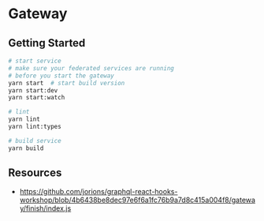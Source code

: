 # Gateway

## Getting Started

```bash
# start service
# make sure your federated services are running
# before you start the gateway
yarn start  # start build version
yarn start:dev
yarn start:watch

# lint
yarn lint
yarn lint:types

# build service
yarn build
```

## Resources

- https://github.com/jorions/graphql-react-hooks-workshop/blob/4b6438be8dec97e6f6a1fc76b9a7d8c415a004f8/gateway/finish/index.js
